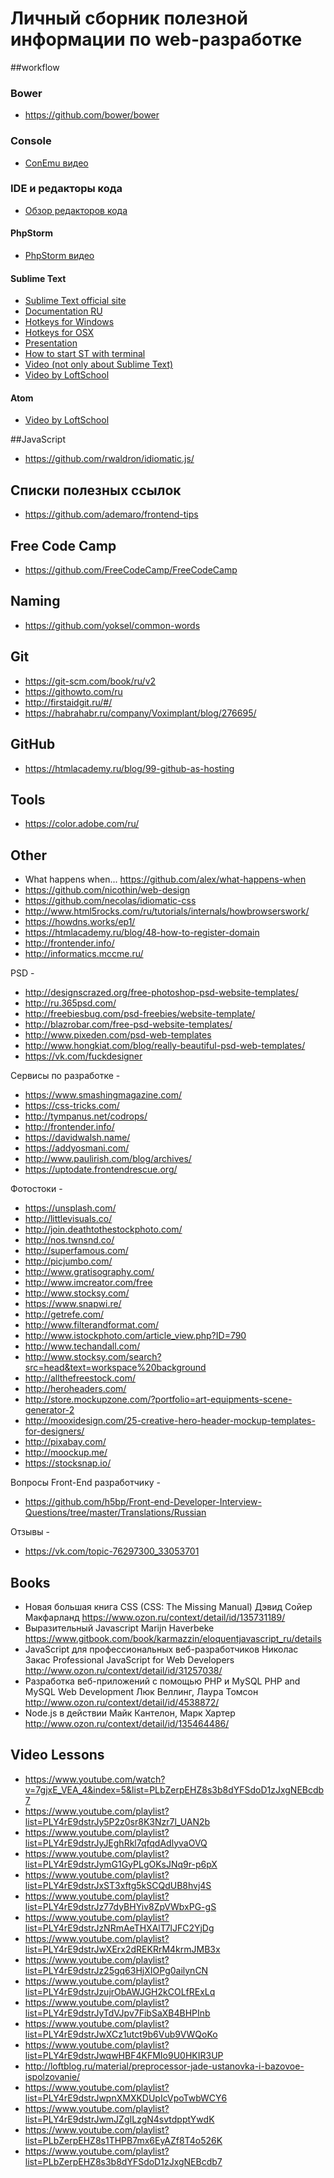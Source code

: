 # Личный сборник полезной информации по web-разработке

##workflow
### Bower
- https://github.com/bower/bower
### Console
- [ConEmu видео](https://www.youtube.com/watch?v=x0hw8llIZkY)
### IDE и редакторы кода
- [Обзор редакторов кода](https://htmlacademy.ru/blog/40-editors-for-the-coders)
#### PhpStorm
- [PhpStorm видео](https://www.youtube.com/watch?v=-K55ms3mTHg&index=7&list=PLY4rE9dstrJzAnXFt9m48Q0V5_2kVK1Qt)
#### Sublime Text
- [Sublime Text official site](https://www.sublimetext.com/)
- [Documentation RU](http://sublimetext.ru/documentation)
- [Hotkeys for Windows](http://sublimetext.ru/documentation/hotkeys/windows)
- [Hotkeys for OSX](http://sublimetext.ru/documentation/hotkeys/osx)
- [Presentation](http://aalexeev239.github.io/sublime-presentation/)
- [How to start ST with terminal](http://tvovochka.ru/sections/administrirovanie/apple-os-x/zapusk-sublime-text-2-iz-terminala-apple-os-x)
- [Video (not only about Sublime Text)](https://www.youtube.com/watch?v=XolLCRNGCgw)
- [Video by LoftSchool](http://loftblog.ru/material/sublime-text-2-sftp/)
#### Atom
- [Video by LoftSchool](https://www.youtube.com/playlist?list=PLY4rE9dstrJzpFizUPSJkSZ9fgdyB4hRL)

##JavaScript
- https://github.com/rwaldron/idiomatic.js/

## Списки полезных ссылок
- https://github.com/ademaro/frontend-tips

## Free Code Camp
- https://github.com/FreeCodeCamp/FreeCodeCamp

## Naming
- https://github.com/yoksel/common-words

## Git
- https://git-scm.com/book/ru/v2
- https://githowto.com/ru
- http://firstaidgit.ru/#/
- https://habrahabr.ru/company/Voximplant/blog/276695/

## GitHub
- https://htmlacademy.ru/blog/99-github-as-hosting

## Tools
- https://color.adobe.com/ru/

## Other
- What happens when... https://github.com/alex/what-happens-when
- https://github.com/nicothin/web-design
- https://github.com/necolas/idiomatic-css
- http://www.html5rocks.com/ru/tutorials/internals/howbrowserswork/
- https://howdns.works/ep1/
- https://htmlacademy.ru/blog/48-how-to-register-domain
- http://frontender.info/
- http://informatics.mccme.ru/


PSD -
- http://designscrazed.org/free-photoshop-psd-website-templates/
- http://ru.365psd.com/
- http://freebiesbug.com/psd-freebies/website-template/
- http://blazrobar.com/free-psd-website-templates/
- http://www.pixeden.com/psd-web-templates
- http://www.hongkiat.com/blog/really-beautiful-psd-web-templates/
- https://vk.com/fuckdesigner

Сервисы по разработке -
- https://www.smashingmagazine.com/
- https://css-tricks.com/
- http://tympanus.net/codrops/
- http://frontender.info/
- https://davidwalsh.name/
- https://addyosmani.com/
- http://www.paulirish.com/blog/archives/
- https://uptodate.frontendrescue.org/

Фотостоки -
- https://unsplash.com/
- http://littlevisuals.co/
- http://join.deathtothestockphoto.com/
- http://nos.twnsnd.co/
- http://superfamous.com/
- http://picjumbo.com/
- http://www.gratisography.com/
- http://www.imcreator.com/free
- http://www.stocksy.com/
- https://www.snapwi.re/
- http://getrefe.com/
- http://www.filterandformat.com/
- http://www.istockphoto.com/article_view.php?ID=790
- http://www.techandall.com/
- http://www.stocksy.com/search?src=head&text=workspace%20background
- http://allthefreestock.com/
- http://heroheaders.com/
- http://store.mockupzone.com/?portfolio=art-equipments-scene-generator-2
- http://mooxidesign.com/25-creative-hero-header-mockup-templates-for-designers/
- http://pixabay.com/
- http://moockup.me/
- https://stocksnap.io/

Вопросы Front-End разработчику -
- https://github.com/h5bp/Front-end-Developer-Interview-Questions/tree/master/Translations/Russian

Отзывы -
- https://vk.com/topic-76297300_33053701

## Books
- Новая большая книга CSS (CSS: The Missing Manual) Дэвид Сойер Макфарланд https://www.ozon.ru/context/detail/id/135731189/
- Выразительный Javascript Marijn Haverbeke https://www.gitbook.com/book/karmazzin/eloquentjavascript_ru/details
- JavaScript для профессиональных веб-разработчиков Николас Закас Professional JavaScript for Web Developers http://www.ozon.ru/context/detail/id/31257038/
- Разработка веб-приложений с помощью PHP и MySQL PHP and MySQL Web Development Люк Веллинг, Лаура Томсон http://www.ozon.ru/context/detail/id/4538872/
- Node.js в действии 	Майк Кантелон, Марк Хартер http://www.ozon.ru/context/detail/id/135464486/

## Video Lessons
- https://www.youtube.com/watch?v=7gjxE_VEA_4&index=5&list=PLbZerpEHZ8s3b8dYFSdoD1zJxgNEBcdb7
- https://www.youtube.com/playlist?list=PLY4rE9dstrJy5P2z0sr8K3Nzr7l_UAN2b
- https://www.youtube.com/playlist?list=PLY4rE9dstrJyJEghRkl7qfqdAdlyvaOVQ
- https://www.youtube.com/playlist?list=PLY4rE9dstrJymG1GyPLgOKsJNq9r-p6pX
- https://www.youtube.com/playlist?list=PLY4rE9dstrJxST3xftg5kSCQdUB8hvj4S
- https://www.youtube.com/playlist?list=PLY4rE9dstrJz77dyBHYiv8ZpVWbxPG-gS
- https://www.youtube.com/playlist?list=PLY4rE9dstrJzNRmAeTHXAlT7lJFC2YjDg
- https://www.youtube.com/playlist?list=PLY4rE9dstrJwXErx2dREKRrM4krmJMB3x
- https://www.youtube.com/playlist?list=PLY4rE9dstrJz25gq63HjXIOPg0ailynCN
- https://www.youtube.com/playlist?list=PLY4rE9dstrJzujrObAWJGH2kCOLfRExLq
- https://www.youtube.com/playlist?list=PLY4rE9dstrJyTdVJpv7FibSaXB4BHPInb
- https://www.youtube.com/playlist?list=PLY4rE9dstrJwXCz1utct9b6Vub9VWQoKo
- https://www.youtube.com/playlist?list=PLY4rE9dstrJwqwHBF4KFMIo9U0HKIR3UP
- http://loftblog.ru/material/preprocessor-jade-ustanovka-i-bazovoe-ispolzovanie/
- https://www.youtube.com/playlist?list=PLY4rE9dstrJwpnXMXKDUpIcVpoTwbWCY6
- https://www.youtube.com/playlist?list=PLY4rE9dstrJwmJZgILzgN4svtdpptYwdK
- https://www.youtube.com/playlist?list=PLbZerpEHZ8s1THPB7mx6EyAZf8T4o526K
- https://www.youtube.com/playlist?list=PLbZerpEHZ8s3b8dYFSdoD1zJxgNEBcdb7
